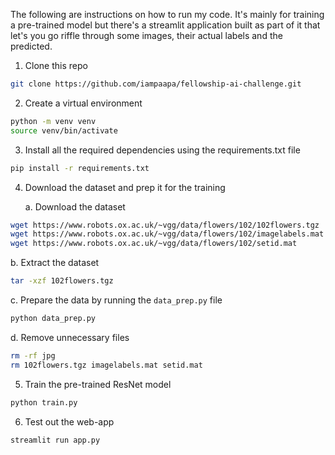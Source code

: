 The following are instructions on how to run my code. It's mainly for training a pre-trained model but there's a streamlit application built as part of it that let's you go riffle through some images, their actual labels and the predicted. 

1. Clone this repo
```bash
git clone https://github.com/iampaapa/fellowship-ai-challenge.git
```

2. Create a virtual environment
```bash
python -m venv venv
source venv/bin/activate
```

3. Install all the required dependencies using the requirements.txt file
```bash
pip install -r requirements.txt
```

4. Download the dataset and prep it for the training

    a. Download the dataset
```bash
wget https://www.robots.ox.ac.uk/~vgg/data/flowers/102/102flowers.tgz
wget https://www.robots.ox.ac.uk/~vgg/data/flowers/102/imagelabels.mat
wget https://www.robots.ox.ac.uk/~vgg/data/flowers/102/setid.mat
```

b. Extract the dataset
```bash
tar -xzf 102flowers.tgz
```

c. Prepare the data by running the `data_prep.py` file
```bash
python data_prep.py
```

d. Remove unnecessary files
```bash
rm -rf jpg
rm 102flowers.tgz imagelabels.mat setid.mat
```

5. Train the pre-trained ResNet model
```bash
python train.py
```

6. Test out the web-app
```bash
streamlit run app.py
```